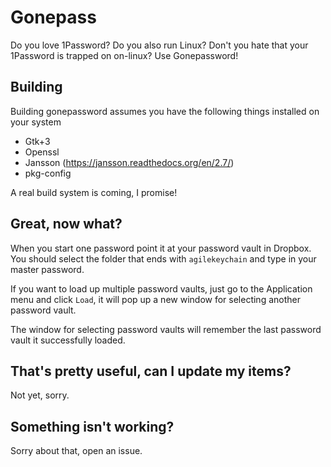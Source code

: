 # Gonepass
Do you love 1Password? Do you also run Linux? Don't you hate that your 1Password is trapped on on-linux? Use Gonepassword!

## Building
Building gonepassword assumes you have the following things installed on your system
* Gtk+3
* Openssl
* Jansson (https://jansson.readthedocs.org/en/2.7/)
* pkg-config

A real build system is coming, I promise!

## Great, now what?
When you start one password point it at your password vault in Dropbox. You should select the folder that ends with `agilekeychain` and type in your master password.

If you want to load up multiple password vaults, just go to the Application menu and click `Load`, it will pop up a new window for selecting another password vault.

The window for selecting password vaults will remember the last password vault it successfully loaded.

## That's pretty useful, can I update my items?
Not yet, sorry.

## Something isn't working?
Sorry about that, open an issue.
